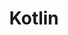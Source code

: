 ---
title: "Kotlin"
layout: category
permalink: /categories/kotlin/
author_profile: true
taxonomy: Kotlin
sidebar:
  nav: "categories"
---